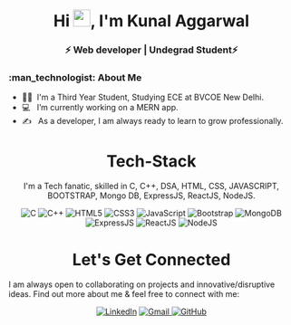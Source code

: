 <h1 align="center"> Hi <img src="https://raw.githubusercontent.com/aemmadi/aemmadi/master/wave.gif" width="30px">, I'm Kunal Aggarwal</h1>

<h3 align="center">⚡ Web developer | Undegrad Student⚡</h3>

<div align="left"> 
  <h3> :man_technologist: About Me </h3>

- :student: &nbsp;I'm a Third Year Student, Studying ECE at BVCOE New Delhi.
- :computer: &nbsp; I’m currently working on a MERN app.
- :writing_hand: &nbsp; As a developer, I am always ready to learn to grow professionally.
</div>

<h1 align="center">Tech-Stack</h1>

<p align="center"> I'm a Tech fanatic, skilled in C, C++, DSA, HTML, CSS, JAVASCRIPT, BOOTSTRAP, Mongo DB, ExpressJS, ReactJS, NodeJS. </p>

<p align="center"> 
  <img alt="C" src="https://img.shields.io/badge/c-%2300599C.svg?&style=for-the-badge&logo=c&logoColor=white" />
  <img alt="C++" src="https://img.shields.io/badge/c++-%2300599C.svg?&style=for-the-badge&logo=c%2B%2B&ogoColor=white" />
  <img alt="HTML5" src="https://img.shields.io/badge/html5-%23E34F26.svg?&style=for-the-badge&logo=html5&logoColor=white" />
  <img alt="CSS3" src="https://img.shields.io/badge/css3-%231572B6.svg?&style=for-the-badge&logo=css3&logoColor=white" />
  <img alt="JavaScript" src="https://img.shields.io/badge/javascript-%23323330.svg?&style=for-the-badge&logo=javascript&logoColor=%23F7DF1E" />
  <img alt="Bootstrap" src="https://img.shields.io/badge/-bootstrap-5448C8?style=for-the-badge&logo=bootstrap&logoColor=white" />
  <img alt="MongoDB" src="https://img.shields.io/badge/MongoDB-%23F7F7F7?style=for-the-badge&logo=MongoDB&logocolor=white" />
  <img alt="ExpressJS" src="https://img.shields.io/badge/express.js-%23404d59.svg?style=for-the-badge&logo=express.javascript&logoColor=%2361DAFB" />
  <img alt="ReactJS" src="https://img.shields.io/badge/react js-%23323330?style=for-the-badge&logo=react&logoColor=%2361DAFB" />
  <img alt="NodeJS" src="https://img.shields.io/badge/Node.js-339933?style=for-the-badge&logo=nodedotjs&logoColor=white" />
</p>

<h1 align="center">Let's Get Connected</h1>
<p>I am always open to collaborating on projects and innovative/disruptive ideas. Find out more about me & feel free to connect with me:</p>

<div align="center">

<a  href="https://www.linkedin.com/in/kunal--aggarwal/" target="_blank"><img alt="LinkedIn" src="https://img.shields.io/badge/linkedin%20-%230077B5.svg?&style=for-the-badge&logo=linkedin&logoColor=white" /></a>
<a href="mailto:kunalaggarwal172@gmail.com"><img  alt="Gmail" src="https://img.shields.io/badge/Gmail-D14836?style=for-the-badge&logo=gmail&logoColor=white" />
<a href="https://github.com/Kunal172/" target="_blank"><img alt="GitHub" src="https://img.shields.io/badge/GitHub-100000?style=for-the-badge&logo=github&logoColor=white" /></a>
 <br>
  
</div>
